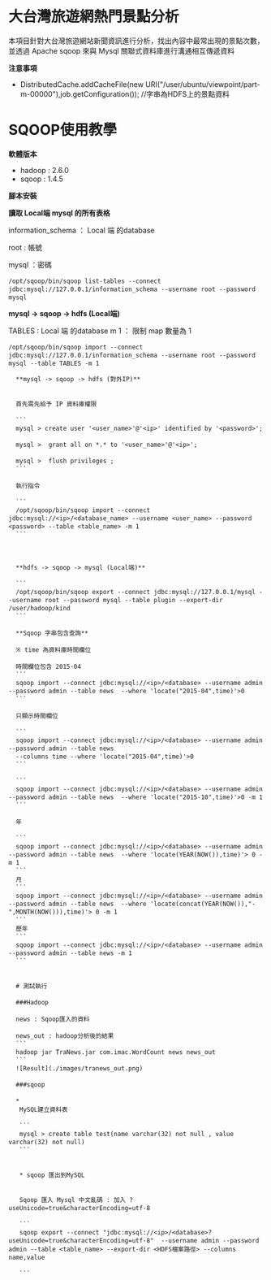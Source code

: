 # 大台灣旅遊網熱門景點分析

本項目針對大台灣旅遊網站新聞資訊進行分析，找出內容中最常出現的景點次數，並透過 Apache sqoop 來與 Mysql 關聯式資料庫進行溝通相互傳遞資料

**注意事項**

* DistributedCache.addCacheFile(new URI("/user/ubuntu/viewpoint/part-m-00000"),job.getConfiguration()); //字串為HDFS上的景點資料 



# SQOOP使用教學



**軟體版本**

* hadoop : 2.6.0
* sqoop : 1.4.5


**腳本安裝**







**讀取 Local端 mysql 的所有表格**


information_schema ： Local 端 的database

root :  帳號

mysql ：密碼
```
/opt/sqoop/bin/sqoop list-tables --connect jdbc:mysql://127.0.0.1/information_schema --username root --password mysql
```




**mysql -> sqoop -> hdfs (Local端)**
 
 TABLES : Local 端 的database
 m 1  ： 限制 map 數量為 1 
 ```
 /opt/sqoop/bin/sqoop import --connect jdbc:mysql://127.0.0.1/information_schema --username root --password mysql --table TABLES -m 1 
 ``` 



      
      **mysql -> sqoop -> hdfs (對外IP)**


      首先需先給予 IP 資料庫權限

      ```
      mysql > create user '<user_name>'@'<ip>' identified by '<password>';

      mysql >  grant all on *.* to '<user_name>'@'<ip>';

      mysql >  flush privileges ;
      ```

      執行指令

      ```
      /opt/sqoop/bin/sqoop import --connect jdbc:mysql://<ip>/<database_name> --username <user_name> --password <password> --table <table_name> -m 1
      ```



      **hdfs -> sqoop -> mysql (Local端)**

      ```
      /opt/sqoop/bin/sqoop export --connect jdbc:mysql://127.0.0.1/mysql --username root --password mysql --table plugin --export-dir /user/hadoop/kind
      ```

      **Sqoop 字串包含查詢**

      ※ time 為資料庫時間欄位

      時間欄位包含 2015-04 
      ```
      sqoop import --connect jdbc:mysql://<ip>/<database> --username admin --password admin --table news  --where 'locate("2015-04",time)'>0
      ```

      只顯示時間欄位

      ```
      sqoop import --connect jdbc:mysql://<ip>/<database> --username admin --password admin --table news  
      --columns time --where 'locate("2015-04",time)'>0
      ```

      ```
      sqoop import --connect jdbc:mysql://<ip>/<database> --username admin --password admin --table news  --where 'locate("2015-10",time)'>0 -m 1
      ```

      年

      ```
      sqoop import --connect jdbc:mysql://<ip>/<database> --username admin --password admin --table news  --where 'locate(YEAR(NOW()),time)'> 0 -m 1
      ```
      月
      ```
      sqoop import --connect jdbc:mysql://<ip>/<database> --username admin --password admin --table news  --where 'locate(concat(YEAR(NOW()),"-",MONTH(NOW())),time)'> 0 -m 1
      ```
      歷年
      ```
      sqoop import --connect jdbc:mysql://<ip>/<database> --username admin --password admin --table news -m 1
      ```


      # 測試執行

      ###Hadoop

      news : Sqoop匯入的資料

      news_out : hadoop分析後的結果
      ```
      hadoop jar TraNews.jar com.imac.WordCount news news_out
      ```
      ![Result](./images/tranews_out.png)

      ###sqoop

      * 
       MySQL建立資料表
           
	   ```
	   mysql > create table test(name varchar(32) not null , value varchar(32) not null)
	   ```


	   * sqoop 匯出到MySQL


	   Sqoop 匯入 Mysql 中文亂碼 : 加入 ?useUnicode=true&characterEncoding=utf-8

	   ```
	   sqoop export --connect "jdbc:mysql://<ip>/<database>?useUnicode=true&characterEncoding=utf-8"  --username admin --password admin --table <table_name> --export-dir <HDFS檔案路徑> --columns name,value

	   ```

